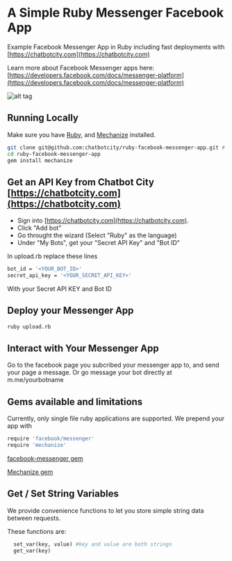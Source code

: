 # A Simple Ruby Messenger Facebook App
Example Facebook Messenger App in Ruby including fast deployments with [https://chatbotcity.com](https://chatbotcity.com)

Learn more about Facebook Messenger apps here: [https://developers.facebook.com/docs/messenger-platform](https://developers.facebook.com/docs/messenger-platform)

![alt tag](https://github.com/chatbotcity/ruby-facebook-messenger-app/raw/master/deployment_screenshot.gif)

## Running Locally

Make sure you have [Ruby](https://www.ruby-lang.org), and [Mechanize](https://github.com/sparklemotion/mechanize) installed.

```sh
git clone git@github.com:chatbotcity/ruby-facebook-messenger-app.git # clone this repository
cd ruby-facebook-messenger-app
gem install mechanize
```

## Get an API Key from Chatbot City [https://chatbotcity.com](https://chatbotcity.com)

- Sign into [https://chatbotcity.com](https://chatbotcity.com).
- Click "Add bot"
- Go throught the wizard (Select "Ruby" as the language)
- Under "My Bots", get your "Secret API Key" and "Bot ID"

In upload.rb replace these lines

```sh
bot_id = '<YOUR_BOT_ID>'
secret_api_key = '<YOUR_SECRET_API_KEY>'
```
With your Secret API KEY and Bot ID

## Deploy your Messenger App

```sh
ruby upload.rb
```
## Interact with Your Messenger App

Go to the facebook page you subcribed your messenger app to, and send your page a message.  Or go message your bot directly at m.me/yourbotname

## Gems available and limitations

Currently, only single file ruby applications are supported.  We prepend your app with 

```sh
require 'facebook/messenger'
require 'mechanize'
```
[facebook-messenger gem](https://github.com/hyperoslo/facebook-messenger)

[Mechanize gem](https://github.com/sparklemotion/mechanize)


## Get / Set String Variables

We provide convenience functions to let you store simple string data between requests.

These functions are:
```ruby
  set_var(key, value) #key and value are both strings
  get_var(key)
```

